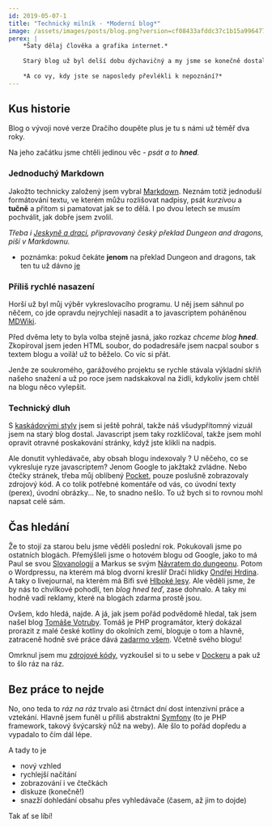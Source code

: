 ```yaml
---
id: 2019-05-07-1
title: "Technický milník - *Moderní blog*"
image: /assets/images/posts/blog.png?version=cf08433afddc37c1b15a996477dfd8cb
perex: |
    *Šaty dělaj člověka a grafika internet.*
    
    Starý blog už byl delší dobu dýchavičný a my jsme se konečně dostali k jeho přepracování. A vylepšili jsme mu jak vzhled, tak i užitek.
    
    *A co vy, kdy jste se naposledy převlékli k nepoznání?*
---
```


## Kus historie
Blog o vývoji nové verze Dračího doupěte plus je tu s námi už téměř dva roky.

Na jeho začátku jsme chtěli jedinou věc - *psát a to **hned***.

### Jednoduchý Markdown
Jakožto technicky založený jsem vybral [Markdown](https://github.com/adam-p/markdown-here/wiki/Markdown-Cheatsheet). Neznám totiž jednoduší formátování textu, ve kterém můžu rozlišovat nadpisy, psát *kurzívou* a **tučně** a přitom si pamatovat jak se to dělá. I po dvou letech se musím pochválit, jak dobře jsem zvolil.

*Třeba i [Jeskyně a draci](http://jeskyneadraci.cz/), připravovaný český překlad Dungeon and dragons, píší v Markdownu.*

- poznámka: pokud čekáte **jenom** na překlad Dungeon and dragons, tak ten tu už dávno [je](http://www.d20.cz/clanky/pravidla/preklad-dnd-5e.html)

### Příliš rychlé nasazení
Horší už byl můj výběr vykreslovacího programu. U něj jsem sáhnul po něčem, co jde opravdu nejrychleji nasadit a to javascriptem poháněnou [MDWiki](http://dynalon.github.io/mdwiki/#!index.md).

Před dvěma lety to byla volba stejně jasná, jako rozkaz *chceme blog **hned***. Zkopíroval jsem jeden HTML soubor, do podadresáře jsem nacpal soubor s textem blogu a voilà! už to běželo. Co víc si přát.

Jenže ze soukromého, garážového projektu se rychle stávala výkladní skříň našeho snažení a už po roce jsem nadskakoval na židli, kdykoliv jsem chtěl na blogu něco vylepšit.

### Technický dluh
S [kaskádovými styly](https://www.jakpsatweb.cz/css/css-uvod.html) jsem si ještě pohrál, takže náš všudypřítomný vizuál jsem na starý blog dostal. Javascript jsem taky rozklíčoval, takže jsem mohl opravit otravné poskakování stránky, když jste klikli na nadpis.

Ale donutit vyhledávače, aby obsah blogu indexovaly ? U něčeho, co se vykresluje ryze javascriptem? Jenom Google to jakžtakž zvládne.
Nebo čtečky stránek, třeba můj oblíbený [Pocket](https://getpocket.com/explore/trending), pouze poslušně zobrazovaly zdrojový kód.
A co tolik potřebné komentáře od vás, co úvodní texty (perex), úvodní obrázky... Ne, to snadno nešlo. To už bych si to rovnou mohl napsat celé sám.

## Čas hledání
Že to stojí za starou belu jsme věděli poslední rok. Pokukovali jsme po ostatních blogách. Přemýšleli jsme o hotovém blogu od Google, jako to má Paul se svou [Slovanologií](https://slovanologie.blogspot.com/) a Markus se svým [Návratem do dungeonu](https://zpatky.wordpress.com/). Potom o Wordpressu, na kterém má blog dvorní kreslíř Dračí hlídky [Ondřej Hrdina](https://ondrejhrdina.wordpress.com/). A taky o livejournal, na kterém má Bifi své [Hlboké lesy](https://hlbokelesy.livejournal.com/). Ale věděli jsme, že by nás to chvilkové pohodlí, ten *blog hned teď*, zase dohnalo. A taky mi hodně vadí reklamy, které na blogách zdarma prostě jsou.

Ovšem, kdo hledá, najde. A já, jak jsem pořád podvědomě hledal, tak jsem našel blog [Tomáše Votruby](https://www.tomasvotruba.cz/). Tomáš je PHP programátor, který dokázal prorazit z malé české kotliny do okolních zemí, bloguje o tom a hlavně, zatraceně hodně své práce dává [zadarmo všem](https://github.com/TomasVotruba). Včetně svého blogu!

Omrknul jsem mu [zdrojové kódy](https://github.com/tomasvotruba/tomasvotruba.cz), vyzkoušel si to u sebe v [Dockeru](https://www.zdrojak.cz/clanky/proc-pouzivat-docker/) a pak už to šlo ráz na ráz.

## Bez práce to nejde
No, ono teda to *ráz na ráz* trvalo asi čtrnáct dní dost intenzivní práce a vztekání. Hlavně jsem funěl u příliš abstraktní [Symfony](https://symfony.com/) (to je PHP framework, takový švýcarský nůž na weby). Ale šlo to pořád dopředu a vypadalo to čím dál lépe.

A tady to je

- nový vzhled
- rychlejší načítání
- zobrazování i ve čtečkách
- diskuze (konečně!)
- snazží dohledání obsahu přes vyhledávače (časem, až jim to dojde)

Tak ať se líbí!